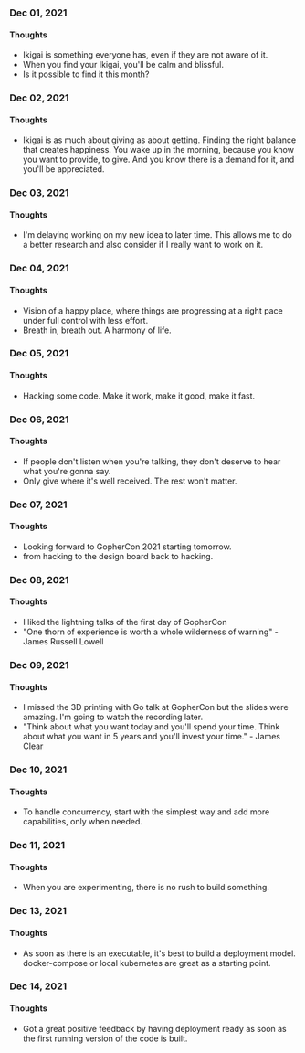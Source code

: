### Dec 01, 2021

#### Thoughts

- Ikigai is something everyone has, even if they are not aware of it. 
- When you find your Ikigai, you'll be calm and blissful.
- Is it possible to find it this month?

### Dec 02, 2021

#### Thoughts

- Ikigai is as much about giving as about getting. Finding the right balance that creates happiness. You wake up in the morning, because you know you want to provide, to give. And you know there is a demand for it, and you'll be appreciated.

### Dec 03, 2021

#### Thoughts

- I'm delaying working on my new idea to later time. This allows me to do a better research and also consider if I really want to work on it.

### Dec 04, 2021

#### Thoughts

- Vision of a happy place, where things are progressing at a right pace under full control with less effort.
- Breath in, breath out. A harmony of life.

### Dec 05, 2021

#### Thoughts

- Hacking some code. Make it work, make it good, make it fast.

### Dec 06, 2021

#### Thoughts

- If people don't listen when you're talking, they don't deserve to hear what you're gonna say.
- Only give where it's well received. The rest won't matter.

### Dec 07, 2021

#### Thoughts

- Looking forward to GopherCon 2021 starting tomorrow.
- from hacking to the design board back to hacking.

### Dec 08, 2021

#### Thoughts

- I liked the lightning talks of the first day of GopherCon
- "One thorn of experience is worth a whole wilderness of warning" - James Russell Lowell



### Dec 09, 2021

#### Thoughts

- I missed the 3D printing with Go talk at GopherCon but the slides were amazing. I'm going to watch the recording later.
- "Think about what you want today and you'll spend your time. Think about what you want in 5 years and you'll invest your time." - James Clear



### Dec 10, 2021

#### Thoughts

- To handle concurrency, start with the simplest way and add more capabilities, only when needed.



### Dec 11, 2021

#### Thoughts

- When you are experimenting, there is no rush to build something. 



### Dec 13, 2021

#### Thoughts

- As soon as there is an executable, it's best to build a deployment model. docker-compose or local kubernetes are great as a starting point.

### Dec 14, 2021

#### Thoughts

- Got a great positive feedback by having deployment ready as soon as the first running version of the code is built.
